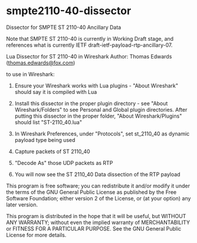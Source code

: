 # smpte2110-40-dissector
Dissector for SMPTE ST 2110-40 Ancillary Data

Note that SMPTE ST 2110-40 is currently in Working Draft stage, and references what is currently IETF draft-ietf-payload-rtp-ancillary-07.

Lua Dissector for ST 2110-40 in Wireshark
Author: Thomas Edwards (thomas.edwards@fox.com)

to use in Wireshark:

1) Ensure your Wireshark works with Lua plugins - "About Wireshark" should say it is compiled with Lua

2) Install this dissector in the proper plugin directory - see "About Wireshark/Folders" to see Personal
    and Global plugin directories.  After putting this dissector in the proper folder, "About Wireshark/Plugins"
    should list "ST-2110_40.lua" 
    
3) In Wireshark Preferences, under "Protocols", set st_2110_40 as dynamic payload type being used

4) Capture packets of ST 2110_40

5) "Decode As" those UDP packets as RTP

6) You will now see the ST 2110_40 Data dissection of the RTP payload

This program is free software; you can redistribute it and/or
modify it under the terms of the GNU General Public License
as published by the Free Software Foundation; either version 2
of the License, or (at your option) any later version.

This program is distributed in the hope that it will be useful,
but WITHOUT ANY WARRANTY; without even the implied warranty of
MERCHANTABILITY or FITNESS FOR A PARTICULAR PURPOSE.  See the
GNU General Public License for more details.
